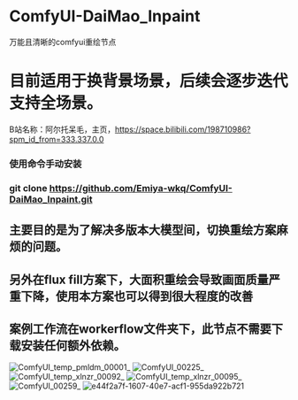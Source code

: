 # ComfyUI-DaiMao_Inpaint
万能且清晰的comfyui重绘节点
# 目前适用于换背景场景，后续会逐步迭代支持全场景。
B站名称：阿尔托呆毛，主页，https://space.bilibili.com/198710986?spm_id_from=333.337.0.0

### 使用命令手动安装

### git clone https://github.com/Emiya-wkq/ComfyUI-DaiMao_Inpaint.git


## 主要目的是为了解决多版本大模型间，切换重绘方案麻烦的问题。
## 另外在flux fill方案下，大面积重绘会导致画面质量严重下降，使用本方案也可以得到很大程度的改善

## 案例工作流在workerflow文件夹下，此节点不需要下载安装任何额外依赖。
![ComfyUI_temp_pmldm_00001_](https://github.com/user-attachments/assets/3baa53f4-6717-426f-9c7d-6f5781752408)
![ComfyUI_00225_](https://github.com/user-attachments/assets/b2e580bd-d0c6-47cc-a3be-75858ce6701c)
![ComfyUI_temp_xlnzr_00092_](https://github.com/user-attachments/assets/952ec586-6f0f-4e8c-bb32-c67675041b97)
![ComfyUI_temp_xlnzr_00095_](https://github.com/user-attachments/assets/447abaa8-835e-4297-91e9-ee0bd327bb8a)
![ComfyUI_00259_](https://github.com/user-attachments/assets/7eae2788-3be7-429d-8aa5-b7c3f2717064)
![e44f2a7f-1607-40e7-acf1-955da922b721](https://github.com/user-attachments/assets/3b4d661e-4e2b-43e0-b470-d053921cf13f)
